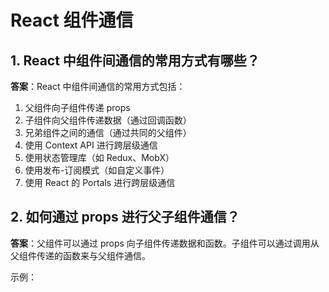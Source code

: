 # React 组件通信

## 1. React 中组件间通信的常用方式有哪些？
**答案**：React 中组件间通信的常用方式包括：

1. 父组件向子组件传递 props
2. 子组件向父组件传递数据（通过回调函数）
3. 兄弟组件之间的通信（通过共同的父组件）
4. 使用 Context API 进行跨层级通信
5. 使用状态管理库（如 Redux、MobX）
6. 使用发布-订阅模式（如自定义事件）
7. 使用 React 的 Portals 进行跨层级通信

## 2. 如何通过 props 进行父子组件通信？
**答案**：父组件可以通过 props 向子组件传递数据和函数。子组件可以通过调用从父组件传递的函数来与父组件通信。

示例：
